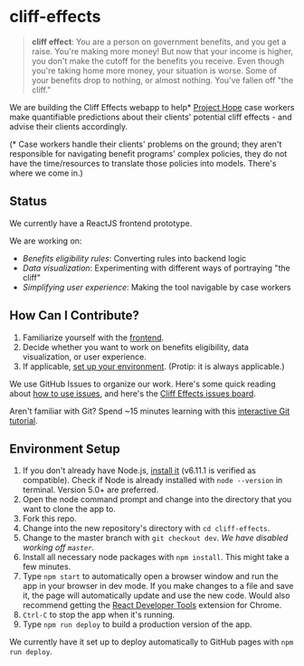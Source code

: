 # cliff-effects

> **cliff effect**: You are a person on government benefits, and you get a raise.  You're making more money!  But now that your income is higher, you don't make the cutoff for the benefits you receive.  Even though you're taking home more money, your situation is worse. Some of your benefits drop to nothing, or almost nothing. You've fallen off "the cliff."

We are building the Cliff Effects webapp to help* [Project Hope](http://www.prohope.org/about/) case workers make quantifiable predictions about their clients' potential cliff effects - and advise their clients accordingly.  

(* Case workers handle their clients' problems on the ground; they aren't responsible for navigating benefit programs' complex policies, they do not have the time/resources to translate those policies into models. There's where we come in.)


## Status
We currently have a ReactJS frontend prototype.

We are working on:

- *Benefits eligibility rules*: Converting rules into backend logic
- *Data visualization*: Experimenting with different ways of portraying "the cliff"
- *Simplifying user experience*: Making the tool navigable by case workers


## How Can I Contribute?

1. Familiarize yourself with the [frontend](https://codeforboston.github.io/cliff-effects/#/).
2. Decide whether you want to work on benefits eligibility, data visualization, or user experience.
3. If applicable, [set up your environment](#environment-setup). (Protip: it is always applicable.)

We use GitHub Issues to organize our work.  Here's some quick reading about [how to use issues](https://guides.github.com/features/issues/), and here's the [Cliff Effects issues board](https://github.com/codeforboston/cliff-effects/issues).

Aren't familiar with Git?  Spend ~15 minutes learning with this [interactive Git tutorial](https://try.github.io/levels/1/challenges/1).


## Environment Setup

1. If you don't already have Node.js, [install it](https://nodejs.org/en/) (v6.11.1 is verified as compatible).  Check if Node is already installed with `node --version` in terminal.  Version 5.0+ are preferred.
2. Open the node command prompt and change into the directory that you want to clone the app to.
3. Fork this repo.
4. Change into the new repository's directory with `cd cliff-effects`.
5. Change to the master branch with `git checkout dev`.  *We have disabled working off `master`.*
6. Install all necessary node packages with `npm install`. This might take a few minutes.
7. Type `npm start` to automatically open a browser window and run the app in your browser in dev mode. If you make changes to a file and save it, the page will automatically update and use the new code. Would also recommend getting the [React Developer Tools](https://www.google.com/url?sa=t&rct=j&q=&esrc=s&source=web&cd=4&cad=rja&uact=8&ved=0ahUKEwiZ__6Vg_jVAhWQ14MKHczrDtoQFgg4MAM&url=https%3A%2F%2Fchrome.google.com%2Fwebstore%2Fdetail%2Freact-developer-tools%2Ffmkadmapgofadopljbjfkapdkoienihi%3Fhl%3Den&usg=AFQjCNEv0udXgBoaukzJa59I_vufhScUbQ) extension for Chrome.
8. `Ctrl-C` to stop the app when it's running.
9. Type `npm run deploy` to build a production version of the app.

We currently have it set up to deploy automatically to GitHub pages with `npm run deploy`.
